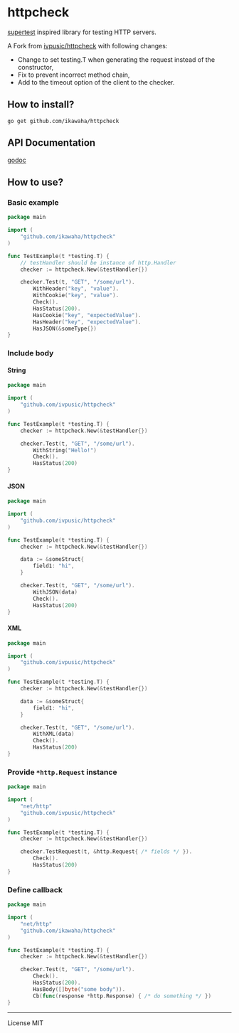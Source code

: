 # httpcheck

[supertest](https://github.com/visionmedia/supertest) inspired library for testing HTTP servers.

A Fork from [ivpusic/httpcheck](https://github.com/ivpusic/httpcheck) with following changes:

* Change to set testing.T when generating the request instead of the constructor,
* Fix to prevent incorrect method chain,
* Add to the timeout option of the client to the checker.


## How to install?
```
go get github.com/ikawaha/httpcheck
```

## API Documentation
[godoc](https://godoc.org/github.com/ikawaha/httpcheck)

## How to use?

### Basic example
```Go
package main

import (
	"github.com/ikawaha/httpcheck"
)

func TestExample(t *testing.T) {
	// testHandler should be instance of http.Handler
	checker := httpcheck.New(&testHandler{})

	checker.Test(t, "GET", "/some/url").
		WithHeader("key", "value").
		WithCookie("key", "value").
		Check().
		HasStatus(200).
		HasCookie("key", "expectedValue").
		HasHeader("key", "expectedValue").
		HasJSON(&someType{})
}
```

### Include body

#### String
```Go
package main

import (
	"github.com/ivpusic/httpcheck"
)

func TestExample(t *testing.T) {
	checker := httpcheck.New(&testHandler{})

	checker.Test(t, "GET", "/some/url").
		WithString("Hello!")
		Check().
		HasStatus(200)
}
```

#### JSON
```Go
package main

import (
	"github.com/ivpusic/httpcheck"
)

func TestExample(t *testing.T) {
	checker := httpcheck.New(&testHandler{})

	data := &someStruct{
		field1: "hi",
	}

	checker.Test(t, "GET", "/some/url").
		WithJSON(data)
		Check().
		HasStatus(200)
}
```

#### XML
```Go
package main

import (
	"github.com/ivpusic/httpcheck"
)

func TestExample(t *testing.T) {
	checker := httpcheck.New(&testHandler{})

	data := &someStruct{
		field1: "hi",
	}

	checker.Test(t, "GET", "/some/url").
		WithXML(data)
		Check().
		HasStatus(200)
}

```
### Provide ``*http.Request`` instance
```Go
package main

import (
	"net/http"
	"github.com/ivpusic/httpcheck"
)

func TestExample(t *testing.T) {
	checker := httpcheck.New(&testHandler{})

	checker.TestRequest(t, &http.Request{ /* fields */ }).
		Check().
		HasStatus(200)
}
```

### Define callback
```Go
package main

import (
	"net/http"
	"github.com/ikawaha/httpcheck"
)

func TestExample(t *testing.T) {
	checker := httpcheck.New(&testHandler{})

	checker.Test(t, "GET", "/some/url").
		Check().
		HasStatus(200).
		HasBody([]byte("some body")).
		Cb(func(response *http.Response) { /* do something */ })
}
```

---
License MIT
